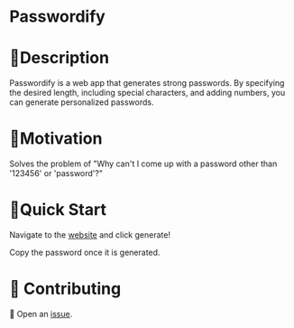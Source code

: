 # Passwordify
# 📙Description
Passwordify is a web app that generates strong passwords. By specifying the desired length, including special characters, and adding numbers, you can generate personalized passwords.
# 🎯Motivation
Solves the problem of "Why can't I come up with a password other than '123456' or 'password'?"
# 🚀Quick Start
Navigate to the [website](https://password-generator-flask-app.vercel.app/) and click generate!

Copy the password once it is generated.


# 🤝 Contributing
🦄 Open an [issue](https://github.com/t-iuy987/password-generator-flask-app/issues).
